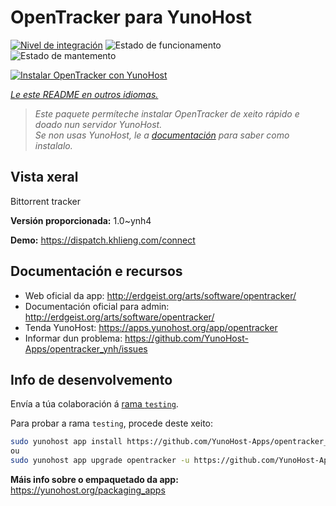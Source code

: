 <!--
NOTA: Este README foi creado automáticamente por <https://github.com/YunoHost/apps/tree/master/tools/readme_generator>
NON debe editarse manualmente.
-->

# OpenTracker para YunoHost

[![Nivel de integración](https://dash.yunohost.org/integration/opentracker.svg)](https://dash.yunohost.org/appci/app/opentracker) ![Estado de funcionamento](https://ci-apps.yunohost.org/ci/badges/opentracker.status.svg) ![Estado de mantemento](https://ci-apps.yunohost.org/ci/badges/opentracker.maintain.svg)

[![Instalar OpenTracker con YunoHost](https://install-app.yunohost.org/install-with-yunohost.svg)](https://install-app.yunohost.org/?app=opentracker)

*[Le este README en outros idiomas.](./ALL_README.md)*

> *Este paquete permíteche instalar OpenTracker de xeito rápido e doado nun servidor YunoHost.*  
> *Se non usas YunoHost, le a [documentación](https://yunohost.org/install) para saber como instalalo.*

## Vista xeral

Bittorrent tracker

**Versión proporcionada:** 1.0~ynh4

**Demo:** <https://dispatch.khlieng.com/connect>
## Documentación e recursos

- Web oficial da app: <http://erdgeist.org/arts/software/opentracker/>
- Documentación oficial para admin: <http://erdgeist.org/arts/software/opentracker/>
- Tenda YunoHost: <https://apps.yunohost.org/app/opentracker>
- Informar dun problema: <https://github.com/YunoHost-Apps/opentracker_ynh/issues>

## Info de desenvolvemento

Envía a túa colaboración á [rama `testing`](https://github.com/YunoHost-Apps/opentracker_ynh/tree/testing).

Para probar a rama `testing`, procede deste xeito:

```bash
sudo yunohost app install https://github.com/YunoHost-Apps/opentracker_ynh/tree/testing --debug
ou
sudo yunohost app upgrade opentracker -u https://github.com/YunoHost-Apps/opentracker_ynh/tree/testing --debug
```

**Máis info sobre o empaquetado da app:** <https://yunohost.org/packaging_apps>
